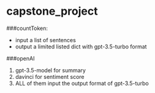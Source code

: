 # capstone_project

###countToken:
- input a list of sentences
- output a limited listed dict with gpt-3.5-turbo format

###openAI
1. gpt-3.5-model for summary
2. davinci for sentiment score
3. ALL of them input the output format of gpt-3.5-turbo
